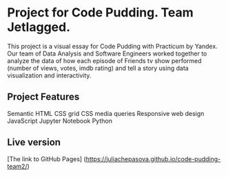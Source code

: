 # Project for Code Pudding. Team Jetlagged.

This project is a visual essay for Code Pudding with Practicum by Yandex. Our team of Data Analysis and Software Engineers worked together to analyze the data of how each episode of Friends tv show performed (number of views, votes, imdb rating) and tell a story using data visualization and interactivity.

## Project Features

Semantic HTML
CSS grid
CSS media queries
Responsive web design
JavaScript
Jupyter Notebook
Python

## Live version

[The link to GitHub Pages] (https://juliachepasova.github.io/code-pudding-team2/)
